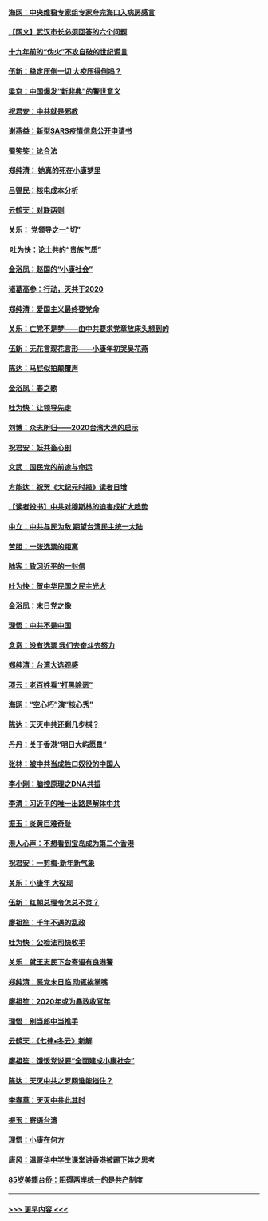 #### [海网：中央维稳专家组专家夸完海口入病房感言](../pages/nsc993/n11815138.md?t=01231611) 
#### [【网文】武汉市长必须回答的六个问题](../pages/nsc993/n11813848.md?t=01231611) 
#### [十九年前的“伪火”不攻自破的世纪谎言](../pages/nsc993/n11813238.md?t=01231611) 
#### [伍新：稳定压倒一切 大疫压得倒吗？](../pages/nsc993/n11812634.md?t=01231611) 
#### [梁京：中国爆发“新非典”的警世意义](../pages/nsc993/n11812554.md?t=01231611) 
#### [祝君安：中共就是邪教](../pages/nsc993/n11812431.md?t=01231611) 
#### [谢燕益：新型SARS疫情信息公开申请书](../pages/nsc993/n11808840.md?t=01231611) 
#### [蜀笑笑：论合法](../pages/nsc993/n11808064.md?t=01231611) 
#### [郑纯清： 她真的死在小康梦里](../pages/nsc993/n11806623.md?t=01231611) 
#### [吕锡民：核电成本分析](../pages/nsc993/n11806284.md?t=01231611) 
#### [云鹤天：对联两则](../pages/nsc993/n11805957.md?t=01231611) 
#### [关乐： 党领导之一“切”](../pages/nsc993/n11804505.md?t=01231611) 
#### [ 吐为快：论土共的“贵族气质”](../pages/nsc993/n11804490.md?t=01231611) 
#### [金浴凤：赵国的“小康社会”](../pages/nsc993/n11804452.md?t=01231611) 
#### [诸葛高参：行动，灭共于2020](../pages/nsc993/n11804120.md?t=01231611) 
#### [郑纯清：爱国主义最终要党命](../pages/nsc993/n11802197.md?t=01231611) 
#### [关乐：亡党不是梦——由中共要求党章放床头想到的](../pages/nsc993/n11802156.md?t=01231611) 
#### [伍新：无花言现花言形——小康年初哭吴花燕](../pages/nsc993/n11800044.md?t=01231611) 
#### [陈达：马屁似拍颠覆声](../pages/nsc993/n11800010.md?t=01231611) 
#### [金浴凤：春之歌](../pages/nsc993/n11797687.md?t=01231611) 
#### [吐为快：让领导先走](../pages/nsc993/n11797512.md?t=01231611) 
#### [刘博：众志所归——2020台湾大选的启示](../pages/nsc993/n11796878.md?t=01231611) 
#### [祝君安：妖共畜心剖](../pages/nsc993/n11794273.md?t=01231611) 
#### [文武：国民党的前途与命运](../pages/nsc993/n11794198.md?t=01231611) 
#### [方能达：祝贺《大纪元时报》读者日增](../pages/nsc993/n11793807.md?t=01231611) 
#### [【读者投书】中共对穆斯林的迫害成扩大趋势](../pages/nsc993/n11791371.md?t=01231611) 
#### [中立：中共与民为敌 期望台湾民主统一大陆](../pages/nsc993/n11790392.md?t=01231611) 
#### [苦胆：一张选票的距离](../pages/nsc993/n11788914.md?t=01231611) 
#### [陆客：致习近平的一封信](../pages/nsc993/n11788867.md?t=01231611) 
#### [吐为快：贺中华民国之民主光大](../pages/nsc993/n11788618.md?t=01231611) 
#### [金浴凤：末日党之像](../pages/nsc993/n11787475.md?t=01231611) 
#### [理悟：中共不是中国](../pages/nsc993/n11787463.md?t=01231611) 
#### [念贲：没有选票  我们去奋斗去努力](../pages/nsc993/n11787398.md?t=01231611) 
#### [郑纯清：台湾大选观感](../pages/nsc993/n11786210.md?t=01231611) 
#### [项云：老百姓看“打黑除恶”](../pages/nsc993/n11785398.md?t=01231611) 
#### [海网：“空心朽”演“核心秀”](../pages/nsc993/n11783874.md?t=01231611) 
#### [陈达：天灭中共还剩几步棋？](../pages/nsc993/n11783719.md?t=01231611) 
#### [丹丹：关于香港“明日大屿愿景”](../pages/nsc993/n11783273.md?t=01231611) 
#### [张林：被中共当成牲口奴役的中国人](../pages/nsc993/n11782397.md?t=01231611) 
#### [李小刚：脑控原理之DNA共振](../pages/nsc993/n11780962.md?t=01231611) 
#### [李清：习近平的唯一出路是解体中共](../pages/nsc993/n11780866.md?t=01231611) 
#### [振玉：炎黄巨难奇耻](../pages/nsc993/n11779632.md?t=01231611) 
#### [港人心声：不想看到宝岛成为第二个香港](../pages/nsc993/n11778817.md?t=01231611) 
#### [祝君安：一剪梅‧新年新气象](../pages/nsc993/n11776340.md?t=01231611) 
#### [关乐：小康年 大役现](../pages/nsc993/n11774213.md?t=01231611) 
#### [伍新：红朝总理令怎总不灵？](../pages/nsc993/n11770813.md?t=01231611) 
#### [廖祖笙：千年不遇的乱政](../pages/nsc993/n11770373.md?t=01231611) 
#### [吐为快：公检法司快收手](../pages/nsc993/n11770359.md?t=01231611) 
#### [关乐：就王志民下台寄语有良港警](../pages/nsc993/n11769903.md?t=01231611) 
#### [郑纯清：恶党末日临 动辄挨掌嘴](../pages/nsc993/n11769356.md?t=01231611) 
#### [廖祖笙：2020年或为暴政收官年](../pages/nsc993/n11768216.md?t=01231611) 
#### [理悟：别当郎中当推手](../pages/nsc993/n11768243.md?t=01231611) 
#### [云鹤天：《七律▪冬云》新解](../pages/nsc993/n11768204.md?t=01231611) 
#### [廖祖笙：饿饭党说要“全面建成小康社会”](../pages/nsc993/n11767482.md?t=01231611) 
#### [陈达：天灭中共之罗网谁能挡住？](../pages/nsc993/n11767465.md?t=01231611) 
#### [李春草：天灭中共此其时](../pages/nsc993/n11767452.md?t=01231611) 
#### [振玉：寄语台湾](../pages/nsc993/n11767432.md?t=01231611) 
#### [理悟：小康在何方](../pages/nsc993/n11767394.md?t=01231611) 
#### [唐风：温哥华中学生课堂讲香港被踢下体之思考](../pages/nsc993/n11766848.md?t=01231611) 
#### [85岁美籍台侨：阻碍两岸统一的是共产制度](../pages/nsc993/n11765043.md?t=01231611) 

----
#### [ >>> 更早内容 <<< ](../indexes/nsc993-earlier.md)
